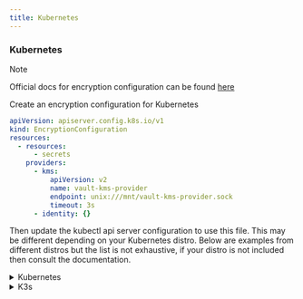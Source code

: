 ```yaml
---
title: Kubernetes
---
```


### Kubernetes

> [!NOTE]
> Official docs for encryption configuration can be found [here](https://kubernetes.io/docs/tasks/administer-cluster/encrypt-data/)

Create an encryption configuration for Kubernetes
```yaml
apiVersion: apiserver.config.k8s.io/v1
kind: EncryptionConfiguration
resources:
  - resources:
      - secrets
    providers:
      - kms:
          apiVersion: v2
          name: vault-kms-provider
          endpoint: unix:///mnt/vault-kms-provider.sock
          timeout: 3s
      - identity: {}
```

Then update the kubectl api server configuration to use this file. This may be different depending on your Kubernetes distro. Below are examples from different distros but the list is not exhaustive, if your distro is not included then consult the documentation.
<details>
  <summary>Kubernetes</summary>

For Kubernetes, update the `/etc/kubernetes/manifests/kube-apiserver.yaml` file by adding the following to the `spec` section

```yaml
spec:
  containers:
    - command:
        - kube-apiserver
        # tell Kubernetes where to find the encryption configuration
        - --encryption-provider-config=/etc/kubernetes/enc/enc.yaml
      # add a volume that points to the configuration file
      volumeMounts:
        - name: enc                          
          mountPath: /etc/kubernetes/enc
          readOnly: true
  # add a volume that points to the configuration file
  volumes:
    - name: enc
      hostPath:
        path: /etc/kubernetes/enc
        type: DirectoryOrCreate
```

 </details>
<details>
  <summary>K3s</summary>

   In K3s you can specify the location of the encryption configuration file via command line arguments

  ```bash
    curl -sfL https://get.k3s.io | sh -s - --kube-apiserver-arg=encryption-provider-config=/etc/kubernetes/enc/enc.yaml
  ```
</details>